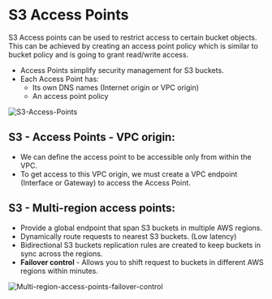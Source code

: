 # S3 Access Points

S3 Access points can be used to restrict access to certain bucket objects. This can be achieved by creating an access point
policy which is similar to bucket policy and is going to grant read/write access.

- Access Points simplify security management for S3 buckets.
- Each Access Point has:
  - Its own DNS names (Internet origin or VPC origin)
  - An access point policy

![S3-Access-Points](https://d2908q01vomqb2.cloudfront.net/e1822db470e60d090affd0956d743cb0e7cdf113/2020/10/12/One-example-of-how-you-can-use-S3-Access-Points-to-manage-access-to-shared-datasets-on-Amazon-S3..png)

## S3 - Access Points - VPC origin:

- We can define the access point to be accessible only from within the VPC.
- To get access to this VPC origin, we must create a VPC endpoint (Interface or Gateway) to access the Access Point.

## S3 - Multi-region access points:

- Provide a global endpoint that span S3 buckets in multiple AWS regions.
- Dynamically route requests to nearest S3 buckets. (Low latency)
- Bidirectional S3 buckets replication rules are created to keep buckets in sync across the regions.
- **Failover control** - Allows you to shift request to buckets in different AWS regions within minutes.

![Multi-region-access-points-failover-control](https://d1.awsstatic.com/reInvent/reinvent-2022/simple-storage-service/failover-hiw-diagram.a70520851388826ee6cfe43a67b7ee0020f01996.png)